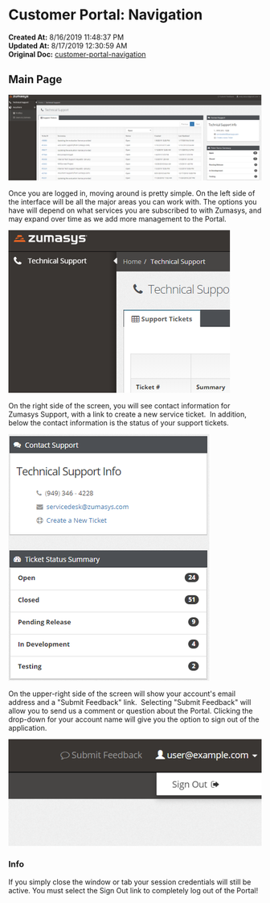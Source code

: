 # Customer Portal: Navigation

**Created At:** 8/16/2019 11:48:37 PM  
**Updated At:** 8/17/2019 12:30:59 AM  
**Original Doc:** [customer-portal-navigation](https://docs.zumasys.com/customerportal/customer-portal-navigation)  


## Main Page

![](./1565999818278-1565999818278.png)

Once you are logged in, moving around is pretty simple. On the left side of the interface will be all the major areas you can work with. The options you have will depend on what services you are subscribed to with Zumasys, and may expand over time as we add more management to the Portal.

![](./1548186906677-1548186906677.png)

On the right side of the screen, you will see contact information for Zumasys Support, with a link to create a new service ticket.  In addition, below the contact information is the status of your support tickets.

![](./1548187153370-1548187153370.png)



On the upper-right side of the screen will show your account's email address and a "Submit Feedback" link.  Selecting "Submit Feedback" will allow you to send us a comment or question about the Portal. Clicking the drop-down for your account name will give you the option to sign out of the application.

![](./1508457872395.jpg)

### Info

If you simply close the window or tab your session credentials will still be active. You must select the Sign Out link to completely log out of the Portal!
